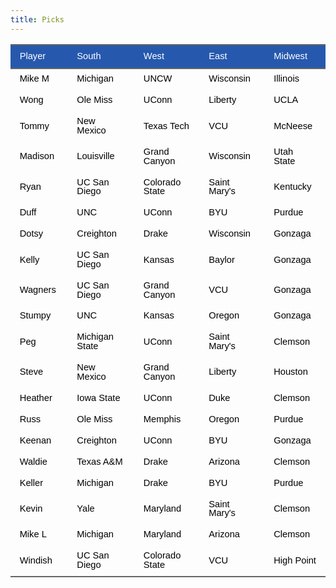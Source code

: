 ```yaml
---
title: Picks
---
```


<link href="/rmarkdown-libs/tabwid/tabwid.css" rel="stylesheet" />
<script src="/rmarkdown-libs/tabwid/tabwid.js"></script>
<style type="text/css">
h1 {
  text-align: center;
}
&#10;</style>
<div class="tabwid"><style>.cl-290703ae{}.cl-29021b5a{font-family:'Helvetica';font-size:11pt;font-weight:normal;font-style:normal;text-decoration:none;color:rgba(255, 255, 255, 1.00);background-color:transparent;}.cl-29021b6e{font-family:'Helvetica';font-size:11pt;font-weight:normal;font-style:normal;text-decoration:none;color:rgba(0, 0, 0, 1.00);background-color:transparent;}.cl-2903e7be{margin:0;text-align:left;border-bottom: 0 solid rgba(0, 0, 0, 1.00);border-top: 0 solid rgba(0, 0, 0, 1.00);border-left: 0 solid rgba(0, 0, 0, 1.00);border-right: 0 solid rgba(0, 0, 0, 1.00);padding-bottom:5pt;padding-top:5pt;padding-left:5pt;padding-right:5pt;line-height: 1;background-color:transparent;}.cl-2903f2fe{width:0.897in;background-color:rgba(38, 89, 173, 1.00);vertical-align: middle;border-bottom: 1.5pt solid rgba(102, 102, 102, 1.00);border-top: 1.5pt solid rgba(102, 102, 102, 1.00);border-left: 0 solid rgba(0, 0, 0, 1.00);border-right: 0 solid rgba(0, 0, 0, 1.00);margin-bottom:0;margin-top:0;margin-left:0;margin-right:0;}.cl-2903f308{width:1.296in;background-color:rgba(38, 89, 173, 1.00);vertical-align: middle;border-bottom: 1.5pt solid rgba(102, 102, 102, 1.00);border-top: 1.5pt solid rgba(102, 102, 102, 1.00);border-left: 0 solid rgba(0, 0, 0, 1.00);border-right: 0 solid rgba(0, 0, 0, 1.00);margin-bottom:0;margin-top:0;margin-left:0;margin-right:0;}.cl-2903f309{width:1.304in;background-color:rgba(38, 89, 173, 1.00);vertical-align: middle;border-bottom: 1.5pt solid rgba(102, 102, 102, 1.00);border-top: 1.5pt solid rgba(102, 102, 102, 1.00);border-left: 0 solid rgba(0, 0, 0, 1.00);border-right: 0 solid rgba(0, 0, 0, 1.00);margin-bottom:0;margin-top:0;margin-left:0;margin-right:0;}.cl-2903f30a{width:1.121in;background-color:rgba(38, 89, 173, 1.00);vertical-align: middle;border-bottom: 1.5pt solid rgba(102, 102, 102, 1.00);border-top: 1.5pt solid rgba(102, 102, 102, 1.00);border-left: 0 solid rgba(0, 0, 0, 1.00);border-right: 0 solid rgba(0, 0, 0, 1.00);margin-bottom:0;margin-top:0;margin-left:0;margin-right:0;}.cl-2903f312{width:1.007in;background-color:rgba(38, 89, 173, 1.00);vertical-align: middle;border-bottom: 1.5pt solid rgba(102, 102, 102, 1.00);border-top: 1.5pt solid rgba(102, 102, 102, 1.00);border-left: 0 solid rgba(0, 0, 0, 1.00);border-right: 0 solid rgba(0, 0, 0, 1.00);margin-bottom:0;margin-top:0;margin-left:0;margin-right:0;}.cl-2903f313{width:0.897in;background-color:transparent;vertical-align: middle;border-bottom: 0 solid rgba(0, 0, 0, 1.00);border-top: 0 solid rgba(0, 0, 0, 1.00);border-left: 0 solid rgba(0, 0, 0, 1.00);border-right: 0 solid rgba(0, 0, 0, 1.00);margin-bottom:0;margin-top:0;margin-left:0;margin-right:0;}.cl-2903f31c{width:1.296in;background-color:transparent;vertical-align: middle;border-bottom: 0 solid rgba(0, 0, 0, 1.00);border-top: 0 solid rgba(0, 0, 0, 1.00);border-left: 0 solid rgba(0, 0, 0, 1.00);border-right: 0 solid rgba(0, 0, 0, 1.00);margin-bottom:0;margin-top:0;margin-left:0;margin-right:0;}.cl-2903f31d{width:1.304in;background-color:transparent;vertical-align: middle;border-bottom: 0 solid rgba(0, 0, 0, 1.00);border-top: 0 solid rgba(0, 0, 0, 1.00);border-left: 0 solid rgba(0, 0, 0, 1.00);border-right: 0 solid rgba(0, 0, 0, 1.00);margin-bottom:0;margin-top:0;margin-left:0;margin-right:0;}.cl-2903f326{width:1.121in;background-color:transparent;vertical-align: middle;border-bottom: 0 solid rgba(0, 0, 0, 1.00);border-top: 0 solid rgba(0, 0, 0, 1.00);border-left: 0 solid rgba(0, 0, 0, 1.00);border-right: 0 solid rgba(0, 0, 0, 1.00);margin-bottom:0;margin-top:0;margin-left:0;margin-right:0;}.cl-2903f327{width:1.007in;background-color:transparent;vertical-align: middle;border-bottom: 0 solid rgba(0, 0, 0, 1.00);border-top: 0 solid rgba(0, 0, 0, 1.00);border-left: 0 solid rgba(0, 0, 0, 1.00);border-right: 0 solid rgba(0, 0, 0, 1.00);margin-bottom:0;margin-top:0;margin-left:0;margin-right:0;}.cl-2903f328{width:0.897in;background-color:transparent;vertical-align: middle;border-bottom: 0 solid rgba(0, 0, 0, 1.00);border-top: 0 solid rgba(0, 0, 0, 1.00);border-left: 0 solid rgba(0, 0, 0, 1.00);border-right: 0 solid rgba(0, 0, 0, 1.00);margin-bottom:0;margin-top:0;margin-left:0;margin-right:0;}.cl-2903f330{width:1.296in;background-color:transparent;vertical-align: middle;border-bottom: 0 solid rgba(0, 0, 0, 1.00);border-top: 0 solid rgba(0, 0, 0, 1.00);border-left: 0 solid rgba(0, 0, 0, 1.00);border-right: 0 solid rgba(0, 0, 0, 1.00);margin-bottom:0;margin-top:0;margin-left:0;margin-right:0;}.cl-2903f331{width:1.304in;background-color:transparent;vertical-align: middle;border-bottom: 0 solid rgba(0, 0, 0, 1.00);border-top: 0 solid rgba(0, 0, 0, 1.00);border-left: 0 solid rgba(0, 0, 0, 1.00);border-right: 0 solid rgba(0, 0, 0, 1.00);margin-bottom:0;margin-top:0;margin-left:0;margin-right:0;}.cl-2903f332{width:1.121in;background-color:transparent;vertical-align: middle;border-bottom: 0 solid rgba(0, 0, 0, 1.00);border-top: 0 solid rgba(0, 0, 0, 1.00);border-left: 0 solid rgba(0, 0, 0, 1.00);border-right: 0 solid rgba(0, 0, 0, 1.00);margin-bottom:0;margin-top:0;margin-left:0;margin-right:0;}.cl-2903f333{width:1.007in;background-color:transparent;vertical-align: middle;border-bottom: 0 solid rgba(0, 0, 0, 1.00);border-top: 0 solid rgba(0, 0, 0, 1.00);border-left: 0 solid rgba(0, 0, 0, 1.00);border-right: 0 solid rgba(0, 0, 0, 1.00);margin-bottom:0;margin-top:0;margin-left:0;margin-right:0;}.cl-2903f33a{width:0.897in;background-color:transparent;vertical-align: middle;border-bottom: 0 solid rgba(0, 0, 0, 1.00);border-top: 0 solid rgba(0, 0, 0, 1.00);border-left: 0 solid rgba(0, 0, 0, 1.00);border-right: 0 solid rgba(0, 0, 0, 1.00);margin-bottom:0;margin-top:0;margin-left:0;margin-right:0;}.cl-2903f33b{width:1.296in;background-color:transparent;vertical-align: middle;border-bottom: 0 solid rgba(0, 0, 0, 1.00);border-top: 0 solid rgba(0, 0, 0, 1.00);border-left: 0 solid rgba(0, 0, 0, 1.00);border-right: 0 solid rgba(0, 0, 0, 1.00);margin-bottom:0;margin-top:0;margin-left:0;margin-right:0;}.cl-2903f33c{width:1.304in;background-color:transparent;vertical-align: middle;border-bottom: 0 solid rgba(0, 0, 0, 1.00);border-top: 0 solid rgba(0, 0, 0, 1.00);border-left: 0 solid rgba(0, 0, 0, 1.00);border-right: 0 solid rgba(0, 0, 0, 1.00);margin-bottom:0;margin-top:0;margin-left:0;margin-right:0;}.cl-2903f344{width:1.121in;background-color:transparent;vertical-align: middle;border-bottom: 0 solid rgba(0, 0, 0, 1.00);border-top: 0 solid rgba(0, 0, 0, 1.00);border-left: 0 solid rgba(0, 0, 0, 1.00);border-right: 0 solid rgba(0, 0, 0, 1.00);margin-bottom:0;margin-top:0;margin-left:0;margin-right:0;}.cl-2903f345{width:1.007in;background-color:transparent;vertical-align: middle;border-bottom: 0 solid rgba(0, 0, 0, 1.00);border-top: 0 solid rgba(0, 0, 0, 1.00);border-left: 0 solid rgba(0, 0, 0, 1.00);border-right: 0 solid rgba(0, 0, 0, 1.00);margin-bottom:0;margin-top:0;margin-left:0;margin-right:0;}.cl-2903f34e{width:0.897in;background-color:transparent;vertical-align: middle;border-bottom: 0 solid rgba(0, 0, 0, 1.00);border-top: 0 solid rgba(0, 0, 0, 1.00);border-left: 0 solid rgba(0, 0, 0, 1.00);border-right: 0 solid rgba(0, 0, 0, 1.00);margin-bottom:0;margin-top:0;margin-left:0;margin-right:0;}.cl-2903f34f{width:1.296in;background-color:transparent;vertical-align: middle;border-bottom: 0 solid rgba(0, 0, 0, 1.00);border-top: 0 solid rgba(0, 0, 0, 1.00);border-left: 0 solid rgba(0, 0, 0, 1.00);border-right: 0 solid rgba(0, 0, 0, 1.00);margin-bottom:0;margin-top:0;margin-left:0;margin-right:0;}.cl-2903f358{width:1.304in;background-color:transparent;vertical-align: middle;border-bottom: 0 solid rgba(0, 0, 0, 1.00);border-top: 0 solid rgba(0, 0, 0, 1.00);border-left: 0 solid rgba(0, 0, 0, 1.00);border-right: 0 solid rgba(0, 0, 0, 1.00);margin-bottom:0;margin-top:0;margin-left:0;margin-right:0;}.cl-2903f359{width:1.121in;background-color:transparent;vertical-align: middle;border-bottom: 0 solid rgba(0, 0, 0, 1.00);border-top: 0 solid rgba(0, 0, 0, 1.00);border-left: 0 solid rgba(0, 0, 0, 1.00);border-right: 0 solid rgba(0, 0, 0, 1.00);margin-bottom:0;margin-top:0;margin-left:0;margin-right:0;}.cl-2903f362{width:1.007in;background-color:transparent;vertical-align: middle;border-bottom: 0 solid rgba(0, 0, 0, 1.00);border-top: 0 solid rgba(0, 0, 0, 1.00);border-left: 0 solid rgba(0, 0, 0, 1.00);border-right: 0 solid rgba(0, 0, 0, 1.00);margin-bottom:0;margin-top:0;margin-left:0;margin-right:0;}.cl-2903f363{width:0.897in;background-color:transparent;vertical-align: middle;border-bottom: 0 solid rgba(0, 0, 0, 1.00);border-top: 0 solid rgba(0, 0, 0, 1.00);border-left: 0 solid rgba(0, 0, 0, 1.00);border-right: 0 solid rgba(0, 0, 0, 1.00);margin-bottom:0;margin-top:0;margin-left:0;margin-right:0;}.cl-2903f364{width:1.296in;background-color:transparent;vertical-align: middle;border-bottom: 0 solid rgba(0, 0, 0, 1.00);border-top: 0 solid rgba(0, 0, 0, 1.00);border-left: 0 solid rgba(0, 0, 0, 1.00);border-right: 0 solid rgba(0, 0, 0, 1.00);margin-bottom:0;margin-top:0;margin-left:0;margin-right:0;}.cl-2903f365{width:1.304in;background-color:transparent;vertical-align: middle;border-bottom: 0 solid rgba(0, 0, 0, 1.00);border-top: 0 solid rgba(0, 0, 0, 1.00);border-left: 0 solid rgba(0, 0, 0, 1.00);border-right: 0 solid rgba(0, 0, 0, 1.00);margin-bottom:0;margin-top:0;margin-left:0;margin-right:0;}.cl-2903f36c{width:1.121in;background-color:transparent;vertical-align: middle;border-bottom: 0 solid rgba(0, 0, 0, 1.00);border-top: 0 solid rgba(0, 0, 0, 1.00);border-left: 0 solid rgba(0, 0, 0, 1.00);border-right: 0 solid rgba(0, 0, 0, 1.00);margin-bottom:0;margin-top:0;margin-left:0;margin-right:0;}.cl-2903f36d{width:1.007in;background-color:transparent;vertical-align: middle;border-bottom: 0 solid rgba(0, 0, 0, 1.00);border-top: 0 solid rgba(0, 0, 0, 1.00);border-left: 0 solid rgba(0, 0, 0, 1.00);border-right: 0 solid rgba(0, 0, 0, 1.00);margin-bottom:0;margin-top:0;margin-left:0;margin-right:0;}.cl-2903f36e{width:0.897in;background-color:transparent;vertical-align: middle;border-bottom: 0 solid rgba(0, 0, 0, 1.00);border-top: 0 solid rgba(0, 0, 0, 1.00);border-left: 0 solid rgba(0, 0, 0, 1.00);border-right: 0 solid rgba(0, 0, 0, 1.00);margin-bottom:0;margin-top:0;margin-left:0;margin-right:0;}.cl-2903f376{width:1.296in;background-color:transparent;vertical-align: middle;border-bottom: 0 solid rgba(0, 0, 0, 1.00);border-top: 0 solid rgba(0, 0, 0, 1.00);border-left: 0 solid rgba(0, 0, 0, 1.00);border-right: 0 solid rgba(0, 0, 0, 1.00);margin-bottom:0;margin-top:0;margin-left:0;margin-right:0;}.cl-2903f377{width:1.304in;background-color:transparent;vertical-align: middle;border-bottom: 0 solid rgba(0, 0, 0, 1.00);border-top: 0 solid rgba(0, 0, 0, 1.00);border-left: 0 solid rgba(0, 0, 0, 1.00);border-right: 0 solid rgba(0, 0, 0, 1.00);margin-bottom:0;margin-top:0;margin-left:0;margin-right:0;}.cl-2903f378{width:1.121in;background-color:transparent;vertical-align: middle;border-bottom: 0 solid rgba(0, 0, 0, 1.00);border-top: 0 solid rgba(0, 0, 0, 1.00);border-left: 0 solid rgba(0, 0, 0, 1.00);border-right: 0 solid rgba(0, 0, 0, 1.00);margin-bottom:0;margin-top:0;margin-left:0;margin-right:0;}.cl-2903f380{width:1.007in;background-color:transparent;vertical-align: middle;border-bottom: 0 solid rgba(0, 0, 0, 1.00);border-top: 0 solid rgba(0, 0, 0, 1.00);border-left: 0 solid rgba(0, 0, 0, 1.00);border-right: 0 solid rgba(0, 0, 0, 1.00);margin-bottom:0;margin-top:0;margin-left:0;margin-right:0;}.cl-2903f381{width:0.897in;background-color:transparent;vertical-align: middle;border-bottom: 0 solid rgba(0, 0, 0, 1.00);border-top: 0 solid rgba(0, 0, 0, 1.00);border-left: 0 solid rgba(0, 0, 0, 1.00);border-right: 0 solid rgba(0, 0, 0, 1.00);margin-bottom:0;margin-top:0;margin-left:0;margin-right:0;}.cl-2903f38a{width:1.296in;background-color:transparent;vertical-align: middle;border-bottom: 0 solid rgba(0, 0, 0, 1.00);border-top: 0 solid rgba(0, 0, 0, 1.00);border-left: 0 solid rgba(0, 0, 0, 1.00);border-right: 0 solid rgba(0, 0, 0, 1.00);margin-bottom:0;margin-top:0;margin-left:0;margin-right:0;}.cl-2903f38b{width:1.304in;background-color:transparent;vertical-align: middle;border-bottom: 0 solid rgba(0, 0, 0, 1.00);border-top: 0 solid rgba(0, 0, 0, 1.00);border-left: 0 solid rgba(0, 0, 0, 1.00);border-right: 0 solid rgba(0, 0, 0, 1.00);margin-bottom:0;margin-top:0;margin-left:0;margin-right:0;}.cl-2903f38c{width:1.121in;background-color:transparent;vertical-align: middle;border-bottom: 0 solid rgba(0, 0, 0, 1.00);border-top: 0 solid rgba(0, 0, 0, 1.00);border-left: 0 solid rgba(0, 0, 0, 1.00);border-right: 0 solid rgba(0, 0, 0, 1.00);margin-bottom:0;margin-top:0;margin-left:0;margin-right:0;}.cl-2903f38d{width:1.007in;background-color:transparent;vertical-align: middle;border-bottom: 0 solid rgba(0, 0, 0, 1.00);border-top: 0 solid rgba(0, 0, 0, 1.00);border-left: 0 solid rgba(0, 0, 0, 1.00);border-right: 0 solid rgba(0, 0, 0, 1.00);margin-bottom:0;margin-top:0;margin-left:0;margin-right:0;}.cl-2903f394{width:0.897in;background-color:transparent;vertical-align: middle;border-bottom: 0 solid rgba(0, 0, 0, 1.00);border-top: 0 solid rgba(0, 0, 0, 1.00);border-left: 0 solid rgba(0, 0, 0, 1.00);border-right: 0 solid rgba(0, 0, 0, 1.00);margin-bottom:0;margin-top:0;margin-left:0;margin-right:0;}.cl-2903f395{width:1.296in;background-color:transparent;vertical-align: middle;border-bottom: 0 solid rgba(0, 0, 0, 1.00);border-top: 0 solid rgba(0, 0, 0, 1.00);border-left: 0 solid rgba(0, 0, 0, 1.00);border-right: 0 solid rgba(0, 0, 0, 1.00);margin-bottom:0;margin-top:0;margin-left:0;margin-right:0;}.cl-2903f396{width:1.304in;background-color:transparent;vertical-align: middle;border-bottom: 0 solid rgba(0, 0, 0, 1.00);border-top: 0 solid rgba(0, 0, 0, 1.00);border-left: 0 solid rgba(0, 0, 0, 1.00);border-right: 0 solid rgba(0, 0, 0, 1.00);margin-bottom:0;margin-top:0;margin-left:0;margin-right:0;}.cl-2903f39e{width:1.121in;background-color:transparent;vertical-align: middle;border-bottom: 0 solid rgba(0, 0, 0, 1.00);border-top: 0 solid rgba(0, 0, 0, 1.00);border-left: 0 solid rgba(0, 0, 0, 1.00);border-right: 0 solid rgba(0, 0, 0, 1.00);margin-bottom:0;margin-top:0;margin-left:0;margin-right:0;}.cl-2903f39f{width:1.007in;background-color:transparent;vertical-align: middle;border-bottom: 0 solid rgba(0, 0, 0, 1.00);border-top: 0 solid rgba(0, 0, 0, 1.00);border-left: 0 solid rgba(0, 0, 0, 1.00);border-right: 0 solid rgba(0, 0, 0, 1.00);margin-bottom:0;margin-top:0;margin-left:0;margin-right:0;}.cl-2903f3a8{width:0.897in;background-color:transparent;vertical-align: middle;border-bottom: 1.5pt solid rgba(102, 102, 102, 1.00);border-top: 0 solid rgba(0, 0, 0, 1.00);border-left: 0 solid rgba(0, 0, 0, 1.00);border-right: 0 solid rgba(0, 0, 0, 1.00);margin-bottom:0;margin-top:0;margin-left:0;margin-right:0;}.cl-2903f3a9{width:1.296in;background-color:transparent;vertical-align: middle;border-bottom: 1.5pt solid rgba(102, 102, 102, 1.00);border-top: 0 solid rgba(0, 0, 0, 1.00);border-left: 0 solid rgba(0, 0, 0, 1.00);border-right: 0 solid rgba(0, 0, 0, 1.00);margin-bottom:0;margin-top:0;margin-left:0;margin-right:0;}.cl-2903f3aa{width:1.304in;background-color:transparent;vertical-align: middle;border-bottom: 1.5pt solid rgba(102, 102, 102, 1.00);border-top: 0 solid rgba(0, 0, 0, 1.00);border-left: 0 solid rgba(0, 0, 0, 1.00);border-right: 0 solid rgba(0, 0, 0, 1.00);margin-bottom:0;margin-top:0;margin-left:0;margin-right:0;}.cl-2903f3ab{width:1.121in;background-color:transparent;vertical-align: middle;border-bottom: 1.5pt solid rgba(102, 102, 102, 1.00);border-top: 0 solid rgba(0, 0, 0, 1.00);border-left: 0 solid rgba(0, 0, 0, 1.00);border-right: 0 solid rgba(0, 0, 0, 1.00);margin-bottom:0;margin-top:0;margin-left:0;margin-right:0;}.cl-2903f3ac{width:1.007in;background-color:transparent;vertical-align: middle;border-bottom: 1.5pt solid rgba(102, 102, 102, 1.00);border-top: 0 solid rgba(0, 0, 0, 1.00);border-left: 0 solid rgba(0, 0, 0, 1.00);border-right: 0 solid rgba(0, 0, 0, 1.00);margin-bottom:0;margin-top:0;margin-left:0;margin-right:0;}</style><table data-quarto-disable-processing='true' class='cl-290703ae'><thead><tr style="overflow-wrap:break-word;"><th class="cl-2903f2fe"><p class="cl-2903e7be"><span class="cl-29021b5a">Player</span></p></th><th class="cl-2903f308"><p class="cl-2903e7be"><span class="cl-29021b5a">South</span></p></th><th class="cl-2903f309"><p class="cl-2903e7be"><span class="cl-29021b5a">West</span></p></th><th class="cl-2903f30a"><p class="cl-2903e7be"><span class="cl-29021b5a">East</span></p></th><th class="cl-2903f312"><p class="cl-2903e7be"><span class="cl-29021b5a">Midwest</span></p></th></tr></thead><tbody><tr style="overflow-wrap:break-word;"><td class="cl-2903f313"><p class="cl-2903e7be"><span class="cl-29021b6e">Mike M</span></p></td><td class="cl-2903f31c"><p class="cl-2903e7be"><span class="cl-29021b6e">Michigan</span></p></td><td class="cl-2903f31d"><p class="cl-2903e7be"><span class="cl-29021b6e">UNCW</span></p></td><td class="cl-2903f326"><p class="cl-2903e7be"><span class="cl-29021b6e">Wisconsin</span></p></td><td class="cl-2903f327"><p class="cl-2903e7be"><span class="cl-29021b6e">Illinois</span></p></td></tr><tr style="overflow-wrap:break-word;"><td class="cl-2903f328"><p class="cl-2903e7be"><span class="cl-29021b6e">Wong</span></p></td><td class="cl-2903f330"><p class="cl-2903e7be"><span class="cl-29021b6e">Ole Miss</span></p></td><td class="cl-2903f331"><p class="cl-2903e7be"><span class="cl-29021b6e">UConn</span></p></td><td class="cl-2903f332"><p class="cl-2903e7be"><span class="cl-29021b6e">Liberty</span></p></td><td class="cl-2903f333"><p class="cl-2903e7be"><span class="cl-29021b6e">UCLA</span></p></td></tr><tr style="overflow-wrap:break-word;"><td class="cl-2903f33a"><p class="cl-2903e7be"><span class="cl-29021b6e">Tommy</span></p></td><td class="cl-2903f33b"><p class="cl-2903e7be"><span class="cl-29021b6e">New Mexico</span></p></td><td class="cl-2903f33c"><p class="cl-2903e7be"><span class="cl-29021b6e">Texas Tech</span></p></td><td class="cl-2903f344"><p class="cl-2903e7be"><span class="cl-29021b6e">VCU</span></p></td><td class="cl-2903f345"><p class="cl-2903e7be"><span class="cl-29021b6e">McNeese</span></p></td></tr><tr style="overflow-wrap:break-word;"><td class="cl-2903f34e"><p class="cl-2903e7be"><span class="cl-29021b6e">Madison</span></p></td><td class="cl-2903f34f"><p class="cl-2903e7be"><span class="cl-29021b6e">Louisville</span></p></td><td class="cl-2903f358"><p class="cl-2903e7be"><span class="cl-29021b6e">Grand Canyon</span></p></td><td class="cl-2903f359"><p class="cl-2903e7be"><span class="cl-29021b6e">Wisconsin</span></p></td><td class="cl-2903f362"><p class="cl-2903e7be"><span class="cl-29021b6e">Utah State</span></p></td></tr><tr style="overflow-wrap:break-word;"><td class="cl-2903f363"><p class="cl-2903e7be"><span class="cl-29021b6e">Ryan</span></p></td><td class="cl-2903f364"><p class="cl-2903e7be"><span class="cl-29021b6e">UC San Diego</span></p></td><td class="cl-2903f365"><p class="cl-2903e7be"><span class="cl-29021b6e">Colorado State</span></p></td><td class="cl-2903f36c"><p class="cl-2903e7be"><span class="cl-29021b6e">Saint Mary's</span></p></td><td class="cl-2903f36d"><p class="cl-2903e7be"><span class="cl-29021b6e">Kentucky</span></p></td></tr><tr style="overflow-wrap:break-word;"><td class="cl-2903f36e"><p class="cl-2903e7be"><span class="cl-29021b6e">Duff</span></p></td><td class="cl-2903f376"><p class="cl-2903e7be"><span class="cl-29021b6e">UNC</span></p></td><td class="cl-2903f377"><p class="cl-2903e7be"><span class="cl-29021b6e">UConn</span></p></td><td class="cl-2903f378"><p class="cl-2903e7be"><span class="cl-29021b6e">BYU</span></p></td><td class="cl-2903f380"><p class="cl-2903e7be"><span class="cl-29021b6e">Purdue</span></p></td></tr><tr style="overflow-wrap:break-word;"><td class="cl-2903f363"><p class="cl-2903e7be"><span class="cl-29021b6e">Dotsy</span></p></td><td class="cl-2903f364"><p class="cl-2903e7be"><span class="cl-29021b6e">Creighton</span></p></td><td class="cl-2903f365"><p class="cl-2903e7be"><span class="cl-29021b6e">Drake</span></p></td><td class="cl-2903f36c"><p class="cl-2903e7be"><span class="cl-29021b6e">Wisconsin</span></p></td><td class="cl-2903f36d"><p class="cl-2903e7be"><span class="cl-29021b6e">Gonzaga</span></p></td></tr><tr style="overflow-wrap:break-word;"><td class="cl-2903f363"><p class="cl-2903e7be"><span class="cl-29021b6e">Kelly</span></p></td><td class="cl-2903f364"><p class="cl-2903e7be"><span class="cl-29021b6e">UC San Diego</span></p></td><td class="cl-2903f365"><p class="cl-2903e7be"><span class="cl-29021b6e">Kansas</span></p></td><td class="cl-2903f36c"><p class="cl-2903e7be"><span class="cl-29021b6e">Baylor</span></p></td><td class="cl-2903f36d"><p class="cl-2903e7be"><span class="cl-29021b6e">Gonzaga</span></p></td></tr><tr style="overflow-wrap:break-word;"><td class="cl-2903f363"><p class="cl-2903e7be"><span class="cl-29021b6e">Wagners</span></p></td><td class="cl-2903f364"><p class="cl-2903e7be"><span class="cl-29021b6e">UC San Diego</span></p></td><td class="cl-2903f365"><p class="cl-2903e7be"><span class="cl-29021b6e">Grand Canyon</span></p></td><td class="cl-2903f36c"><p class="cl-2903e7be"><span class="cl-29021b6e">VCU</span></p></td><td class="cl-2903f36d"><p class="cl-2903e7be"><span class="cl-29021b6e">Gonzaga</span></p></td></tr><tr style="overflow-wrap:break-word;"><td class="cl-2903f363"><p class="cl-2903e7be"><span class="cl-29021b6e">Stumpy</span></p></td><td class="cl-2903f364"><p class="cl-2903e7be"><span class="cl-29021b6e">UNC</span></p></td><td class="cl-2903f365"><p class="cl-2903e7be"><span class="cl-29021b6e">Kansas</span></p></td><td class="cl-2903f36c"><p class="cl-2903e7be"><span class="cl-29021b6e">Oregon</span></p></td><td class="cl-2903f36d"><p class="cl-2903e7be"><span class="cl-29021b6e">Gonzaga</span></p></td></tr><tr style="overflow-wrap:break-word;"><td class="cl-2903f363"><p class="cl-2903e7be"><span class="cl-29021b6e">Peg</span></p></td><td class="cl-2903f364"><p class="cl-2903e7be"><span class="cl-29021b6e">Michigan State</span></p></td><td class="cl-2903f365"><p class="cl-2903e7be"><span class="cl-29021b6e">UConn</span></p></td><td class="cl-2903f36c"><p class="cl-2903e7be"><span class="cl-29021b6e">Saint Mary's</span></p></td><td class="cl-2903f36d"><p class="cl-2903e7be"><span class="cl-29021b6e">Clemson</span></p></td></tr><tr style="overflow-wrap:break-word;"><td class="cl-2903f34e"><p class="cl-2903e7be"><span class="cl-29021b6e">Steve</span></p></td><td class="cl-2903f34f"><p class="cl-2903e7be"><span class="cl-29021b6e">New Mexico</span></p></td><td class="cl-2903f358"><p class="cl-2903e7be"><span class="cl-29021b6e">Grand Canyon</span></p></td><td class="cl-2903f359"><p class="cl-2903e7be"><span class="cl-29021b6e">Liberty</span></p></td><td class="cl-2903f362"><p class="cl-2903e7be"><span class="cl-29021b6e">Houston</span></p></td></tr><tr style="overflow-wrap:break-word;"><td class="cl-2903f381"><p class="cl-2903e7be"><span class="cl-29021b6e">Heather</span></p></td><td class="cl-2903f38a"><p class="cl-2903e7be"><span class="cl-29021b6e">Iowa State</span></p></td><td class="cl-2903f38b"><p class="cl-2903e7be"><span class="cl-29021b6e">UConn</span></p></td><td class="cl-2903f38c"><p class="cl-2903e7be"><span class="cl-29021b6e">Duke</span></p></td><td class="cl-2903f38d"><p class="cl-2903e7be"><span class="cl-29021b6e">Clemson</span></p></td></tr><tr style="overflow-wrap:break-word;"><td class="cl-2903f363"><p class="cl-2903e7be"><span class="cl-29021b6e">Russ</span></p></td><td class="cl-2903f364"><p class="cl-2903e7be"><span class="cl-29021b6e">Ole Miss</span></p></td><td class="cl-2903f365"><p class="cl-2903e7be"><span class="cl-29021b6e">Memphis</span></p></td><td class="cl-2903f36c"><p class="cl-2903e7be"><span class="cl-29021b6e">Oregon</span></p></td><td class="cl-2903f36d"><p class="cl-2903e7be"><span class="cl-29021b6e">Purdue</span></p></td></tr><tr style="overflow-wrap:break-word;"><td class="cl-2903f363"><p class="cl-2903e7be"><span class="cl-29021b6e">Keenan</span></p></td><td class="cl-2903f364"><p class="cl-2903e7be"><span class="cl-29021b6e">Creighton</span></p></td><td class="cl-2903f365"><p class="cl-2903e7be"><span class="cl-29021b6e">UConn</span></p></td><td class="cl-2903f36c"><p class="cl-2903e7be"><span class="cl-29021b6e">BYU</span></p></td><td class="cl-2903f36d"><p class="cl-2903e7be"><span class="cl-29021b6e">Gonzaga</span></p></td></tr><tr style="overflow-wrap:break-word;"><td class="cl-2903f394"><p class="cl-2903e7be"><span class="cl-29021b6e">Waldie</span></p></td><td class="cl-2903f395"><p class="cl-2903e7be"><span class="cl-29021b6e">Texas A&amp;M</span></p></td><td class="cl-2903f396"><p class="cl-2903e7be"><span class="cl-29021b6e">Drake</span></p></td><td class="cl-2903f39e"><p class="cl-2903e7be"><span class="cl-29021b6e">Arizona</span></p></td><td class="cl-2903f39f"><p class="cl-2903e7be"><span class="cl-29021b6e">Clemson</span></p></td></tr><tr style="overflow-wrap:break-word;"><td class="cl-2903f313"><p class="cl-2903e7be"><span class="cl-29021b6e">Keller</span></p></td><td class="cl-2903f31c"><p class="cl-2903e7be"><span class="cl-29021b6e">Michigan</span></p></td><td class="cl-2903f31d"><p class="cl-2903e7be"><span class="cl-29021b6e">Drake</span></p></td><td class="cl-2903f326"><p class="cl-2903e7be"><span class="cl-29021b6e">BYU</span></p></td><td class="cl-2903f327"><p class="cl-2903e7be"><span class="cl-29021b6e">Purdue</span></p></td></tr><tr style="overflow-wrap:break-word;"><td class="cl-2903f34e"><p class="cl-2903e7be"><span class="cl-29021b6e">Kevin</span></p></td><td class="cl-2903f34f"><p class="cl-2903e7be"><span class="cl-29021b6e">Yale</span></p></td><td class="cl-2903f358"><p class="cl-2903e7be"><span class="cl-29021b6e">Maryland</span></p></td><td class="cl-2903f359"><p class="cl-2903e7be"><span class="cl-29021b6e">Saint Mary's</span></p></td><td class="cl-2903f362"><p class="cl-2903e7be"><span class="cl-29021b6e">Clemson</span></p></td></tr><tr style="overflow-wrap:break-word;"><td class="cl-2903f313"><p class="cl-2903e7be"><span class="cl-29021b6e">Mike L</span></p></td><td class="cl-2903f31c"><p class="cl-2903e7be"><span class="cl-29021b6e">Michigan</span></p></td><td class="cl-2903f31d"><p class="cl-2903e7be"><span class="cl-29021b6e">Maryland</span></p></td><td class="cl-2903f326"><p class="cl-2903e7be"><span class="cl-29021b6e">Arizona</span></p></td><td class="cl-2903f327"><p class="cl-2903e7be"><span class="cl-29021b6e">Clemson</span></p></td></tr><tr style="overflow-wrap:break-word;"><td class="cl-2903f3a8"><p class="cl-2903e7be"><span class="cl-29021b6e">Windish</span></p></td><td class="cl-2903f3a9"><p class="cl-2903e7be"><span class="cl-29021b6e">UC San Diego</span></p></td><td class="cl-2903f3aa"><p class="cl-2903e7be"><span class="cl-29021b6e">Colorado State</span></p></td><td class="cl-2903f3ab"><p class="cl-2903e7be"><span class="cl-29021b6e">VCU</span></p></td><td class="cl-2903f3ac"><p class="cl-2903e7be"><span class="cl-29021b6e">High Point</span></p></td></tr></tbody></table></div>
